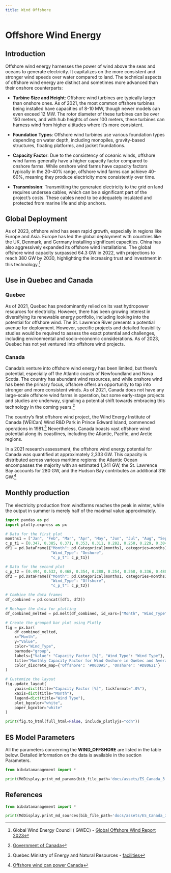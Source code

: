 ```yaml
---
title: Wind Offshore
---
```


# Offshore Wind Energy

## Introduction

Offshore wind energy harnesses the power of wind above the seas and
oceans to generate electricity. It capitalizes on the more consistent
and stronger wind speeds over water compared to land. The technical
aspects of offshore wind energy are distinct and sometimes more advanced
than their onshore counterparts:

- **Turbine Size and Height**: Offshore wind turbines are typically
  larger than onshore ones. As of 2021, the most common offshore
  turbines being installed have capacities of 8-10 MW, though newer
  models can even exceed 12 MW. The rotor diameter of these turbines
  can be over 150 meters, and with hub heights of over 100 meters,
  these turbines can harness wind from higher altitudes where it’s
  more consistent.

- **Foundation Types**: Offshore wind turbines use various foundation
  types depending on water depth, including monopiles, gravity-based
  structures, floating platforms, and jacket foundations.

- **Capacity Factor**: Due to the consistency of oceanic winds,
  offshore wind farms generally have a higher capacity factor compared
  to onshore farms. While onshore wind farms have capacity factors
  typically in the 20-40% range, offshore wind farms can achieve
  40-60%, meaning they produce electricity more consistently over
  time.

- **Transmission**: Transmitting the generated electricity to the grid
  on land requires undersea cables, which can be a significant part of
  the project’s costs. These cables need to be adequately insulated
  and protected from marine life and ship anchors.

## Global Deployment

As of 2023, offshore wind has seen rapid growth, especially in regions
like Europe and Asia. Europe has led the global deployment with
countries like the UK, Denmark, and Germany installing significant
capacities. China has also aggressively expanded its offshore wind
installations. The global offshore wind capacity surpassed 64.3 GW in
2022, with projections to reach 380 GW by 2030, highlighting the
increasing trust and investment in this technology.[^1]

## Use in Quebec and Canada

### Quebec

As of 2021, Quebec has predominantly relied on its vast hydropower
resources for electricity. However, there has been growing interest in
diversifying its renewable energy portfolio, including looking into the
potential for offshore wind. The St. Lawrence River presents a potential
avenue for deployment. However, specific projects and detailed
feasibility studies would be required to assess the exact potential and
challenges, including environmental and socio-economic considerations.
As of 2023, Quebec has not yet ventured into offshore wind projects.

### Canada

Canada’s venture into offshore wind energy has been limited, but there’s
potential, especially off the Atlantic coasts of Newfoundland and Nova
Scotia. The country has abundant wind resources, and while onshore wind
has been the primary focus, offshore offers an opportunity to tap into
stronger and more consistent winds. As of 2021, Canada does not have any
large-scale offshore wind farms in operation, but some early-stage
projects and studies are underway, signaling a potential shift towards
embracing this technology in the coming years.[^4]

The country’s first offshore wind project, the Wind Energy Institute of
Canada (WEICan) Wind R&D Park in Prince Edward Island, commenced
operations in 1981.[^2] Nevertheless, Canada boasts vast offshore wind
potential along its coastlines, including the Atlantic, Pacific, and
Arctic regions.

In a 2021 research assessment, the offshore wind energy potential for
Canada was quantified at approximately 2,333 GW. This capacity is
distributed across various maritime regions: the Atlantic Ocean
encompasses the majority with an estimated 1,341 GW, the St. Lawrence
Bay accounts for 280 GW, and the Hudson Bay contributes an additional
316 GW.[^3]

## Monthly production

The electricity production from windfarms reaches the peak in winter,
while the output in summer is merely half of the maximal value
approximately.

```python exec="true" html="true"
import pandas as pd
import plotly.express as px

# Data for the first plot
months1 = ["Jan", "Feb", "Mar", "Apr", "May", "Jun", "Jul", "Aug", "Sep", "Oct", "Nov", "Dec"]
c_p_t1 = [0.347, 0.385, 0.371, 0.353, 0.311, 0.282, 0.250, 0.229, 0.304, 0.349, 0.407, 0.394]
df1 = pd.DataFrame({"Month": pd.Categorical(months1, categories=months1, ordered=True), 
                    "Wind_Type": "Onshore", 
                    "c_p_t": c_p_t1})

# Data for the second plot
c_p_t2 = [0.494, 0.532, 0.468, 0.354, 0.288, 0.254, 0.268, 0.336, 0.480, 0.506, 0.528, 0.554]
df2 = pd.DataFrame({"Month": pd.Categorical(months1, categories=months1, ordered=True), 
                    "Wind_Type": "Offshore", 
                    "c_p_t": c_p_t2})

# Combine the data frames
df_combined = pd.concat([df1, df2])

# Reshape the data for plotting
df_combined_melted = pd.melt(df_combined, id_vars=["Month", "Wind_Type"], var_name="Metric", value_name="Value")

# Create the grouped bar plot using Plotly
fig = px.bar(
    df_combined_melted, 
    x="Month", 
    y="Value", 
    color="Wind_Type", 
    barmode="group",
    labels={"Value": "Capacity Factor [%]", "Wind_Type": "Wind Type"},
    title="Monthly Capacity Factor for Wind Onshore in Quebec and Averaged Monthly Capacity Factor for Block Island Wind (Prince), 2017-2021",
    color_discrete_map={'Offshore': '#003DA5', 'Onshore': '#D80621'}
)

# Customize the layout
fig.update_layout(
    yaxis=dict(title="Capacity Factor [%]", tickformat=".0%"),
    xaxis=dict(title="Month"),
    legend=dict(title="Wind Type"),
    plot_bgcolor="white",
    paper_bgcolor="white"
)

print(fig.to_html(full_html=False, include_plotlyjs="cdn"))
```

## ES Model Parameters

All the parameters concerning the **WIND_OFFSHORE** are listed in the
table below. Detailed information on the data is available in the
section Parameters.

```python exec="on"
from bibdatamanagement import *

print(MdDisplay.print_md_params(bib_file_path='docs/assets/ES_Canada_3.bib',filter_entry='WIND_OFFSHORE'))
```

## References

```python exec="on"
from bibdatamanagement import *

print(MdDisplay.print_md_sources(bib_file_path='docs/assets/ES_Canada_3.bib',filter_entry='WIND_OFFSHORE'))
```

[^1]:  Global Wind Energy Council (
GWEC) - [Global Offshore Wind Report 2023](https://gwec.net/gwecs-global-offshore-wind-report-2023/)
[^2]:  Quebec Ministry of Energy and Natural Resources - [facilities](https://www.weican.ca/facilities)
[^3]:  [Offshore wind can power Canada](https://www.sciencedirect.com/science/article/pii/S0360544221016704?via%3Dihub)
[^4]:  [Government of Canada](https://www.canada.ca/en/natural-resources-canada/news/2023/05/building-offshore-renewables-in-newfoundland-and-labrador-and-nova-scotia.html)
